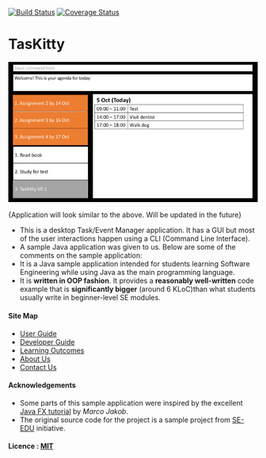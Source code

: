 [![Build Status](https://travis-ci.org/CS2103AUG2016-W14-C4.svg?branch=master)](https://travis-ci.org/CS2103AUG2016-W14-C4)
[![Coverage Status](https://coveralls.io/repos/github/CS2103AUG2016-W14-C4/main/badge.svg?branch=master)](https://coveralls.io/github/CS2103AUG2016-W14-C4/main?branch=master)

# TasKitty

<img src="docs/images/Ui.png" width="600"><br>

{Application will look similar to the above. Will be updated in the future}

* This is a desktop Task/Event Manager application. It has a GUI but most of the user interactions happen using 
  a CLI (Command Line Interface).
* A sample Java application was given to us. Below are some of the comments on the sample application:
 * It is a Java sample application intended for students learning Software Engineering while using Java as 
  the main programming language. 
 * It is **written in OOP fashion**. It provides a **reasonably well-written** code example that is 
  **significantly bigger** (around 6 KLoC)than what students usually write in beginner-level SE modules. 

  
#### Site Map
* [User Guide](docs/UserGuide.md) 
* [Developer Guide](docs/DeveloperGuide.md) 
* [Learning Outcomes](docs/LearningOutcomes.md) 
* [About Us](docs/AboutUs.md)
* [Contact Us](docs/ContactUs.md)


#### Acknowledgements

* Some parts of this sample application were inspired by the excellent 
  [Java FX tutorial](http://code.makery.ch/library/javafx-8-tutorial/) by *Marco Jakob*. 
* The original source code for the project is a sample project from [SE-EDU](https://github.com/se-edu/) initiative.


#### Licence : [MIT](LICENSE)
